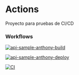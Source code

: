 # Actions
Proyecto para pruebas de CI/CD

### Workflows

[![api-sample-anthony-build](https://github.com/anthony-moreno-cisnero/Actions/actions/workflows/api-sample-anthony-build.yml/badge.svg)](https://github.com/anthony-moreno-cisnero/Actions/actions/workflows/api-sample-anthony-build.yml)

[![api-sample-anthony-deploy](https://github.com/anthony-moreno-cisnero/Actions/actions/workflows/api-sample-anthony-deploy.yml/badge.svg)](https://github.com/anthony-moreno-cisnero/Actions/actions/workflows/api-sample-anthony-deploy.yml)

[![CI](https://github.com/anthony-moreno-cisnero/Actions/actions/workflows/MyFirstTemplate.yml/badge.svg)](https://github.com/anthony-moreno-cisnero/Actions/actions/workflows/MyFirstTemplate.yml)
